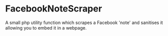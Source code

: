 # FacebookNoteScraper
A small php utility function which scrapes a Facebook 'note' and sanitises it allowing you to embed it in a webpage.
